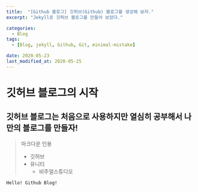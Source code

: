 ```yaml
---
title:  "[Github 블로그] 깃허브(Github) 블로그를 생성해 보자." 
excerpt: "Jekyll로 깃허브 블로그를 만들어 보았다."

categories:
  - Blog
tags:
  - [Blog, jekyll, Github, Git, minimal-mistake]

date: 2020-05-23
last_modified_at: 2020-05-25
---
```


# 깃허브 블로그의 시작
## 깃허브 블로그는 처음으로 사용하지만 열심히 공부해서 나만의 블로그를 만들자!

> 마크다운 인용
> - 깃허브
>  - 유니티
>    - 비주얼스튜디오

    Hello! Github Blog!
